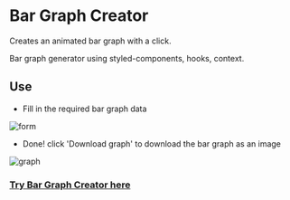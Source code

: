 # Bar Graph Creator
Creates an animated bar graph with a click.

Bar graph generator using styled-components, hooks, context.

## Use 

- Fill in the required bar graph data

![form](https://user-images.githubusercontent.com/78507737/135333435-8c7dc143-1f51-4f07-99e3-2841e2f2f620.png)

- Done! click 'Download graph' to download the bar graph as an image

![graph](https://user-images.githubusercontent.com/78507737/135333487-d99bbad0-f8ef-4b66-b622-32133cb61fd7.png)

### [Try Bar Graph Creator here](https://bargraphcreator.netlify.app/)
